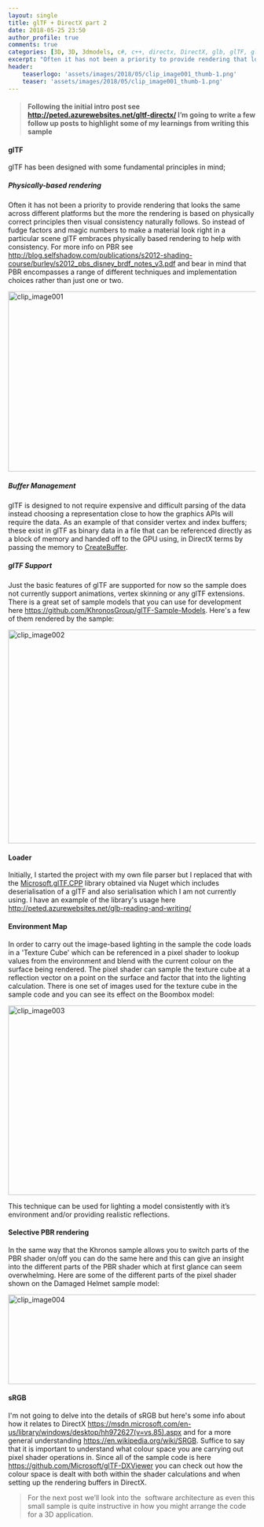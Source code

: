 ```yaml
---
layout: single
title: glTF + DirectX part 2
date: 2018-05-25 23:50
author_profile: true
comments: true
categories: [3D, 3D, 3dmodels, c#, c++, directx, DirectX, glb, glTF, gltf]
excerpt: "Often it has not been a priority to provide rendering that looks the same across different platforms but the more the rendering is based on physically correct principles then visual consistency naturally follows..."
header:
    teaserlogo: 'assets/images/2018/05/clip_image001_thumb-1.png'
    teaser: 'assets/images/2018/05/clip_image001_thumb-1.png'
---
```

<blockquote>
<h4>Following the initial intro post see <a title="http://peted.azurewebsites.net/gltf-directx/" href="http://peted.azurewebsites.net/gltf-directx/">http://peted.azurewebsites.net/gltf-directx/</a> I’m going to write a few follow up posts to highlight some of my learnings from writing this sample</h4>
</blockquote>
<h4>glTF</h4>
glTF has been designed with some fundamental principles in mind;
<h5>Physically-based rendering</h5>
Often it has not been a priority to provide rendering that looks the same across different platforms but the more the rendering is based on physically correct principles then visual consistency naturally follows. So instead of fudge factors and magic numbers to make a material look right in a particular scene glTF embraces physically based rendering to help with consistency. For more info on PBR see <a href="http://blog.selfshadow.com/publications/s2012-shading-course/burley/s2012_pbs_disney_brdf_notes_v3.pdf">http://blog.selfshadow.com/publications/s2012-shading-course/burley/s2012_pbs_disney_brdf_notes_v3.pdf</a> and bear in mind that PBR encompasses a range of different techniques and implementation choices rather than just one or two.

<a href="{{ site.baseurl }}/assets/images/2018/05/clip_image001-1.png"><img style="display: inline; background-image: none;" title="clip_image001" src="{{ site.baseurl }}/assets/images/2018/05/clip_image001_thumb-1.png" alt="clip_image001" width="652" height="366" border="0" /></a>
<h5>Buffer Management</h5>
glTF is designed to not require expensive and difficult parsing of the data instead choosing a representation close to how the graphics APIs will require the data. As an example of that consider vertex and index buffers; these exist in glTF as binary data in a file that can be referenced directly as a block of memory and handed off to the GPU using, in DirectX terms by passing the memory to <a href="https://msdn.microsoft.com/en-us/library/windows/desktop/ff476501(v=vs.85).aspx" target="_blank" rel="noopener">CreateBuffer</a>.
<h5>glTF Support</h5>
Just the basic features of glTF are supported for now so the sample does not currently support animations, vertex skinning or any glTF extensions. There is a great set of sample models that you can use for development here <a href="https://github.com/KhronosGroup/glTF-Sample-Models">https://github.com/KhronosGroup/glTF-Sample-Models</a>. Here's a few of them rendered by the sample:

<a href="{{ site.baseurl }}/assets/images/2018/05/clip_image002-1.png"><img style="display: inline; background-image: none;" title="clip_image002" src="{{ site.baseurl }}/assets/images/2018/05/clip_image002_thumb-1.png" alt="clip_image002" width="670" height="434" border="0" /></a>
<h4>Loader</h4>
Initially, I started the project with my own file parser but I replaced that with the <a href="https://www.nuget.org/packages/Microsoft.glTF.CPP" target="_blank" rel="noopener">Microsoft.glTF.CPP</a> library obtained via Nuget which includes deserialisation of a glTF and also serialisation which I am not currently using. I have an example of the library's usage here <a href="http://peted.azurewebsites.net/glb-reading-and-writing/">http://peted.azurewebsites.net/glb-reading-and-writing/</a>
<h4>Environment Map</h4>
In order to carry out the image-based lighting in the sample the code loads in a 'Texture Cube' which can be referenced in a pixel shader to lookup values from the environment and blend with the current colour on the surface being rendered. The pixel shader can sample the texture cube at a reflection vector on a point on the surface and factor that into the lighting calculation. There is one set of images used for the texture cube in the sample code and you can see its effect on the Boombox model:

<a href="{{ site.baseurl }}/assets/images/2018/05/clip_image003.png"><img style="display: inline; background-image: none;" title="clip_image003" src="{{ site.baseurl }}/assets/images/2018/05/clip_image003_thumb.png" alt="clip_image003" width="661" height="385" border="0" /></a>

This technique can be used for lighting a model consistently with it’s environment and/or providing realistic reflections.
<h4>Selective PBR rendering</h4>
In the same way that the Khronos sample allows you to switch parts of the PBR shader on/off you can do the same here and this can give an insight into the different parts of the PBR shader which at first glance can seem overwhelming. Here are some of the different parts of the pixel shader shown on the Damaged Helmet sample model:

<a href="{{ site.baseurl }}/assets/images/2018/05/clip_image004.png"><img style="display: inline; background-image: none;" title="clip_image004" src="{{ site.baseurl }}/assets/images/2018/05/clip_image004_thumb.png" alt="clip_image004" width="670" height="182" border="0" /></a>
<h4>sRGB</h4>
I'm not going to delve into the details of sRGB but here's some info about how it relates to DirectX <a href="https://msdn.microsoft.com/en-us/library/windows/desktop/hh972627(v=vs.85).aspx">https://msdn.microsoft.com/en-us/library/windows/desktop/hh972627(v=vs.85).aspx</a> and for a more general understanding <a href="https://en.wikipedia.org/wiki/SRGB">https://en.wikipedia.org/wiki/SRGB</a>. Suffice to say that it is important to understand what colour space you are carrying out pixel shader operations in. Since all of the sample code is here <a title="https://github.com/Microsoft/glTF-DXViewer" href="https://github.com/Microsoft/glTF-DXViewer">https://github.com/Microsoft/glTF-DXViewer</a> you can check out how the colour space is dealt with both within the shader calculations and when setting up the rendering buffers in DirectX.
<blockquote>For the next post we’ll look into the  software architecture as even this small sample is quite instructive in how you might arrange the code for a 3D application.</blockquote>
